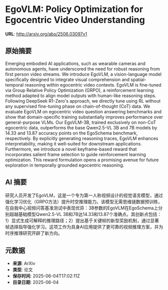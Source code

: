 # EgoVLM: Policy Optimization for Egocentric Video Understanding

**URL**: http://arxiv.org/abs/2506.03097v1

## 原始摘要

Emerging embodied AI applications, such as wearable cameras and autonomous
agents, have underscored the need for robust reasoning from first person video
streams. We introduce EgoVLM, a vision-language model specifically designed to
integrate visual comprehension and spatial-temporal reasoning within egocentric
video contexts. EgoVLM is fine-tuned via Group Relative Policy Optimization
(GRPO), a reinforcement learning method adapted to align model outputs with
human-like reasoning steps. Following DeepSeek R1-Zero's approach, we directly
tune using RL without any supervised fine-tuning phase on chain-of-thought
(CoT) data. We evaluate EgoVLM on egocentric video question answering
benchmarks and show that domain-specific training substantially improves
performance over general-purpose VLMs. Our EgoVLM-3B, trained exclusively on
non-CoT egocentric data, outperforms the base Qwen2.5-VL 3B and 7B models by
14.33 and 13.87 accuracy points on the EgoSchema benchmark, respectively. By
explicitly generating reasoning traces, EgoVLM enhances interpretability,
making it well-suited for downstream applications. Furthermore, we introduce a
novel keyframe-based reward that incorporates salient frame selection to guide
reinforcement learning optimization. This reward formulation opens a promising
avenue for future exploration in temporally grounded egocentric reasoning.


## AI 摘要

研究人员开发了EgoVLM，这是一个专为第一人称视频设计的视觉语言模型，通过强化学习优化（GRPO方法）提升时空推理能力。该模型无需思维链数据预训练，在自我中心视频问答基准测试中表现优异：3B参数的EgoVLM在EgoSchema上分别超越基础模型Qwen2.5-VL 3B和7B达14.33和13.87个准确点。其创新点包括：1）显式生成可解释的推理路径；2）提出基于关键帧的新型奖励机制，通过显著帧选择指导强化学习。这项工作为具身AI应用提供了更可靠的视频推理方案，并为时序推理研究开辟了新方向。

## 元数据

- **来源**: ArXiv
- **类型**: 论文
- **保存时间**: 2025-06-04T17:02:11Z
- **目录日期**: 2025-06-04
